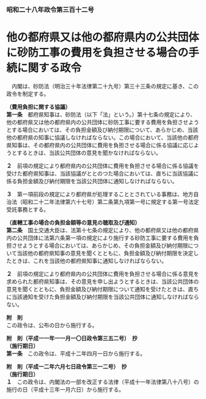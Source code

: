 ### 昭和二十八年政令第三百十二号  
# 他の都府県又は他の都府県内の公共団体に砂防工事の費用を負担させる場合の手続に関する政令  
　内閣は、砂防法（明治三十年法律第二十九号）第三十三条の規定に基き、この政令を制定する。  
  
**（費用負担に関する協議）**  
**第一条**　都府県知事は、砂防法（以下「法」という。）第十七条の規定により、他の都府県又は他の都府県内の公共団体に砂防工事に要する費用を負担させようとする場合においては、その負担金額及び納付期限について、あらかじめ、当該他の都府県の知事に協議しなければならない。この場合において、当該他の都府県知事は、その都府県内の公共団体に費用を負担させる場合に係る協議に応じようとするときは、当該公共団体の意見を聞かなければならない。  
  
**２**　前項の規定により都府県内の公共団体に費用を負担させる場合に係る協議を受けた都府県知事は、当該協議がととのつた場合においては、直ちに当該協議に係る負担金額及び納付期限を当該公共団体に通知しなければならない。  
  
**３**　第一項前段の規定により都府県が処理することとされている事務は、地方自治法（昭和二十二年法律第六十七号）第二条第九項第一号に規定する第一号法定受託事務とする。  
  
**（直轄工事の場合の負担金額等の意見の聴取及び通知）**  
**第二条**　国土交通大臣は、法第十七条の規定により、他の都府県又は他の都府県内の公共団体に法第六条第一項の規定により施行する砂防工事に要する費用を負担させようとする場合においては、あらかじめ、その負担金額及び納付期限について当該他の都府県知事の意見を聞くとともに、負担金額及び納付期限を決定したときは、これを当該他の都府県知事に通知しなければならない。  
  
**２**　前項の規定により都府県内の公共団体に費用を負担させる場合に係る意見を求められた都府県知事は、その意見を申し出ようとするときは、当該公共団体の意見を聞くとともに、負担金額及び納付期限について通知を受けたときは、直ちに当該通知を受けた負担金額及び納付期限を当該公共団体に通知しなければならない。  
  
**附　則**  
この政令は、公布の日から施行する。  
  
**附　則（平成一一年一一月一〇日政令第三五二号）　抄**  
**（施行期日）**  
**第一条**　この政令は、平成十二年四月一日から施行する。  
  
**附　則（平成一二年六月七日政令第三一二号）　抄**  
**（施行期日）**  
**１**　この政令は、内閣法の一部を改正する法律（平成十一年法律第八十八号）の施行の日（平成十三年一月六日）から施行する。  
  
